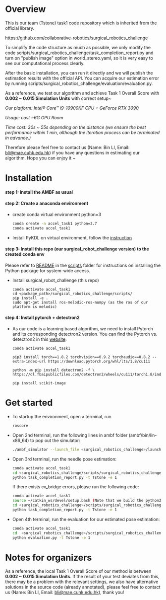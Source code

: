 # Overview
This is our team (Tstone) task1 code repository which is inherited from the official library.

https://github.com/collaborative-robotics/surgical_robotics_challenge

To simplify the code structure as much as possible, we only modify the code scripts/surgical_robotics_challenge/task_completion_report.py and turn on "publish image" option in world_stereo.yaml, so it is very easy to see our computational process clearly.

After the basic installation, you can run it directly and we will publish the estimation results with the official API.
You can acquire our estimation error by running scripts/surgical_robotics_challenge/evaluation/evaluation.py.

As a reference, we test our algorithm and achieve Task 1 Overall Score with **0.002 ~ 0.015 Simulation Units** with correct setup~

*Our platform: Intel® Core™ i9-10900KF CPU + GeForce RTX 3090*

*Usage: cost ~6G GPU Room*

*Time cost: 30s ~ 55s depending on the distance (we ensure the best performance within 1 min, although the iteration process can be terminated in advance.)*

Therefore please feel free to contact us (Name: Bin LI, Email: [bli@mae.cuhk.edu.hk](bli@mae.cuhk.edu.hk)) if you have any questions in estimating our algorithm. Hope you can enjoy it ~
# Installation
#### step 1: Install the AMBF as usual
#### step 2: Create a anaconda environment
- create conda virtual environment python=3
    ```sh
    conda create -n accel_task1 python=3.7
    conda activate accel_task1
    ```
- Install PyKDL on virtual environment, follow the [instruction](https://blog.csdn.net/qq_42237662/article/details/109783935)

#### step 3: Install this repo (our surgical_robot_challenge version) to the created conda env
Please refer to [README](./scripts/README.md) in the [scripts](./scripts) folder for instructions on installing the Python package for system-wide access.
- Install surgical_robot_challenge (this repo)
    ```
    conda activate accel_task1
    cd <package_path>/surgical_robotics_challenge/scripts/
    pip install -e .
    sudo apt-get install ros-melodic-ros-numpy (as the ros of our platform is melodic)
    ```
#### step 4: Install pytorch + detectron2
- As our code is a learning based algorithm, we need to install Pytorch and its corresponding detectron2 version.
You can find the Pytorch vs. detectron2 in this [website](https://detectron2.readthedocs.io/en/latest/tutorials/install.html).
    ```
    conda activate accel_task1
    
  pip3 install torch==1.8.2 torchvision==0.9.2 torchaudio==0.8.2 --extra-index-url https://download.pytorch.org/whl/lts/1.8/cu111
    
    python -m pip install detectron2 -f \
    https://dl.fbaipublicfiles.com/detectron2/wheels/cu111/torch1.8/index.html  
  
    pip install scikit-image
  ```


# Get started
- To startup the environment, open a terminal, run
    ```bash
    roscore
    ```
- Open 2nd terminal, run the following lines in ambf folder (ambf/bin/lin-x86_64) to pop out the simulator:
  ```bash
  ./ambf_simulator --launch_file <surgical_robotics_challenge>/launch.yaml -l 0,1,3,4,14,15 -p 200 -t 1 --override_max_comm_freq 120
  ```
- Open 3rd terminal, run the needle pose estimation:
  ```bash
  conda activate accel_task1
  cd <surgical_robotics_challenge/scripts/surgical_robotics_challenge>
  python task_completion_report.py -t Tstone -e 1
  ```
  If there exists cv_bridge errors, please run the following code:
  ```bash
  conda activate accel_task1
  source ~/catkin_ws/devel/setup.bash (Note that we build the python3 version cv_bridge in ~/catkin_ws folder)
  cd <surgical_robotics_challenge>/scripts/surgical_robotics_challenge
  python task_completion_report.py -t Tstone -e 1
  ```
- Open 4th terminal, run the evaluation for our estimated pose estimation:
  ```bash
  conda activate accel_task1
  cd  <surgical_robotics_challenge>/scripts/surgical_robotics_challenge/evaluation
  python evaluation.py -t Tstone -e 1
  ```

# Notes for organizers
As a reference, the local Task 1 Overall Score of our method is between **0.002 ~ 0.015 Simulation Units**.
If the result of your test deviates from this, there may be a problem with the relevant settings, we also have alternative solutions in the source code (already annotated), please feel free to contact us (Name: Bin LI, Email: bli@mae.cuhk.edu.hk), thank you!

[comment]: <> (-------------------------------------------------------------------------------------------------)

[comment]: <> (# Surgical Robotics Challenge)

[comment]: <> (For more information regarding the challenge, please visit https://collaborative-robotics.github.io/surgical-robotics-challenge/challenge-2021.html)

[comment]: <> (# [Discussions Forum]&#40;https://github.com/collaborative-robotics/surgical_robotics_challenge/discussions&#41;)

[comment]: <> (Please checkout the [Discussions Tab]&#40;https://github.com/collaborative-robotics/surgical_robotics_challenge/discussions&#41; for asking questions, posting suggestions, connecting with the community and for keeping up to date with the challenge.)

[comment]: <> (# 1. Install AMBF and ROS Prerequisites)

[comment]: <> (Make sure that the correct version of ROS is installed and sourced on your system. For streaming the image and depth data out of AMBF, please also install the following ROS packages)

[comment]: <> (- cv_bridge)

[comment]: <> (- image_transport)

[comment]: <> (```bash)

[comment]: <> (apt-get install ros-<version>-cv-bridge ros-<version>-image-transport)

[comment]: <> (```)

[comment]: <> (Then, clone, build and source AMBF's `ambf-2.0` branch.)


[comment]: <> (https://github.com/WPI-AIM/ambf/tree/ambf-2.0)

[comment]: <> (First time cloning:)

[comment]: <> (```bash)

[comment]: <> (git clone https://github.com/WPI-AIM/ambf.git)

[comment]: <> (cd ambf)

[comment]: <> (git checkout -b ambf-2.0 origin/ambf-2.0)

[comment]: <> (```)

[comment]: <> (In case there are updates to AMBF, you can simply update your local copy by:)

[comment]: <> (```bash)

[comment]: <> (git pull)

[comment]: <> (```)

[comment]: <> (Don't forget to build the repo using the instructions on AMBF's Readme)

[comment]: <> (# 2. Clone this repo to your local machine OR use a Dockerfile)

[comment]: <> (#### Option 1: &#40;Clone repo to your local machine&#41;)

[comment]: <> (  Please refer to [README]&#40;./scripts/README.md&#41; in the [scripts]&#40;./scripts&#41; folder for instructions on installing the Python package for system-wide access.)

[comment]: <> (#### Option 2: &#40;Use Dockerfile&#41;)

[comment]: <> (  You can alternatively use Dockerfiles to create Docker images by following the instructions here:)

[comment]: <> (  https://github.com/collaborative-robotics/docker_surgical_robotics_challenge)


[comment]: <> (# 3. Running the simulation)

[comment]: <> (  The simulation is spawned in AMBF with the launch file and AMBF Description Format &#40;ADF&#41; files from this repo:)

[comment]: <> (  The `ambf_simulator` binary resides in `ambf/bin/lin-x86_64`. You should be in that directory before running the commands below. Alternatively, you can create a symlink to this binary.)

[comment]: <> (  ```bash)

[comment]: <> (  ./ambf_simulator --launch_file <surgical_robotics_challenge>/launch.yaml -l 0,1,3,4,14,15 -p 120 -t 1 --override_max_comm_freq 120)

[comment]: <> (  ```)

[comment]: <> (  This is an example of what the scene should look like &#40;minus the motions of the PSM, Needle etc.&#41;:)

[comment]: <> (  <p align="center">)

[comment]: <> (  <img src=Media/figure_eight.gif width="480"/>)

[comment]: <> (  </p>)

[comment]: <> (  To launch a different scene with just the needle &#40;without any thread&#41;, you can run:)

[comment]: <> (  ```bash)

[comment]: <> (  ./ambf_simulator --launch_file <surgical_robotics_challenge>/launch.yaml -l 0,1,3,4,13,14 -p 200 -t 1 --override_max_comm_freq 120)

[comment]: <> (  ```)

[comment]: <> (  And this is what the scene should now look like:)

[comment]: <> (  <p align="center">)

[comment]: <> (  <img src=Media/neede_without_thread.gif width="480"/>)

[comment]: <> (  </p>)


[comment]: <> (### 3a. The launch file:)

[comment]: <> (  To understand the launch file, visit the following link:)

[comment]: <> (  https://github.com/WPI-AIM/ambf/wiki/Selecting-Robots)

[comment]: <> (### 3b. Simulated Cameras)

[comment]: <> (  The simulated camera&#40;s&#41; is defined in the World file &#40;[`world_stereo.yaml`]&#40;./ADF/world/world_stereo.yaml&#41;&#41; which is set in the [`launch.yaml`]&#40;./launch.yaml&#41; file.)

[comment]: <> (  To enable the camera&#40;s&#41; to publish the scene image or depth data, follow the instructions on this page:)

[comment]: <> (  https://github.com/WPI-AIM/ambf/wiki/Camera-feed-and-depth-camera)

[comment]: <> (### 3c. Camera Coordinate frames)

[comment]: <> (  To better understand the different camera coordinate frames and the difference between the AMBF and the Opencv camera convention, please refer to [camera_convention.md]&#40;./docs/camera_conventions.md&#41;)

[comment]: <> (### 3c. Resetting the Simulation)

[comment]: <> (  You can press `CTRL+R` to reset the rigid bodies in simulation, and `CTRL+V` to reset the camera pose if you changed it with the mouse.)

[comment]: <> (### 3d. Launch Arguments:)

[comment]: <> (  The launch arguments provided above e.g. &#40;`-l 0,1,3,4,14,15 -p 200 -t 1`&#41; define the launch file, the list of ADF files to load, simulation frequency and time-stepping technique. For a full list of arguments, please refer to this link:)

[comment]: <> (  https://github.com/WPI-AIM/ambf/wiki/Command-Line-Arguments)


[comment]: <> (# 4. Interacting with Simulated Robots using Python Scripts:)

[comment]: <> (Please take a look at the scripts in the [`scripts`]&#40;./scripts&#41; folder:)


[comment]: <> (# 5. Controlling via Input Devices)

[comment]: <> (The code in the scripts folder allows the dVRK MTMs or Geomagic Touch / Phantom Omni to control the simulated PSMs.)

[comment]: <> (With the simulation already running, run the `dvrk-ros` application for the `dVRK MTMs` or the ROS application for the `Geomagic Touch/Phantom Omni`. You can find the relevant code for them here:)

[comment]: <> (**a. https://github.com/jhu-dvrk/dvrk-ros** &#40;dvrk-ros&#41;)

[comment]: <> (**b. https://github.com/WPI-AIM/ros_geomagic** &#40;geomagic_touch/phantom_omni&#41;)

[comment]: <> (Then run one of the corresponding python scripts:)

[comment]: <> (**a. scripts/surgical_robotics_challenge/teleoperation/mtm_multi_psm_control.py** &#40;For MTMs&#41;)

[comment]: <> (**b. scripts/surgical_robotics_challenge/geomagic_multi_psm_control.py** &#40;For Geomagic Touch/Phantom Omni&#41;)

[comment]: <> (Refer to the `README` in the scripts folder for further information)

[comment]: <> (# 6. Citation)

[comment]: <> (If you find this work useful, please cite it as:)

[comment]: <> (```bibtex)

[comment]: <> (@article{munawar2022open,)

[comment]: <> (  title={Open Simulation Environment for Learning and Practice of Robot-Assisted Surgical Suturing},)

[comment]: <> (  author={Munawar, Adnan and Wu, Jie Ying and Fischer, Gregory S and Taylor, Russell H and Kazanzides, Peter},)

[comment]: <> (  journal={IEEE Robotics and Automation Letters},)

[comment]: <> (  volume={7},)

[comment]: <> (  number={2},)

[comment]: <> (  pages={3843--3850},)

[comment]: <> (  year={2022},)

[comment]: <> (  publisher={IEEE})

[comment]: <> (})

[comment]: <> (```)
